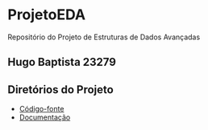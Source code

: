 # ProjetoEDA
Repositório do Projeto de Estruturas de Dados Avançadas
## Hugo Baptista 23279

## Diretórios do Projeto

- [Código-fonte](src/)
- [Documentação](doc/)
